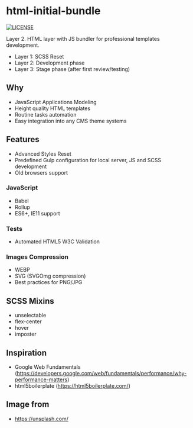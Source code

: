 # html-initial-bundle

[![LICENSE](https://img.shields.io/badge/license-MIT-lightgrey.svg)](https://github.com/andreymatin/html-initial-bundle/blob/master/LICENSE)

Layer 2. HTML layer with JS bundler for professional templates development.

- Layer 1: SCSS Reset
- Layer 2: Development phase
- Layer 3: Stage phase (after first review/testing)


## Why

- JavaScript Applications Modeling
- Height quality HTML templates
- Routine tasks automation
- Easy integration into any CMS theme systems

## Features

- Advanced Styles Reset
- Predefined Gulp configuration for local server, JS and SCSS development
- Old browsers support

### JavaScript

- Babel
- Rollup
- ES6+, IE11 support

### Tests

- Automated HTML5 W3C Validation

### Images Compression

- WEBP
- SVG (SVGOmg compression)
- Best practices for PNG/JPG

## SCSS Mixins

- unselectable
- flex-center
- hover
- imposter

## Inspiration

- Google Web Fundamentals (https://developers.google.com/web/fundamentals/performance/why-performance-matters)
- html5boilerplate (https://html5boilerplate.com/)

## Image from

- https://unsplash.com/